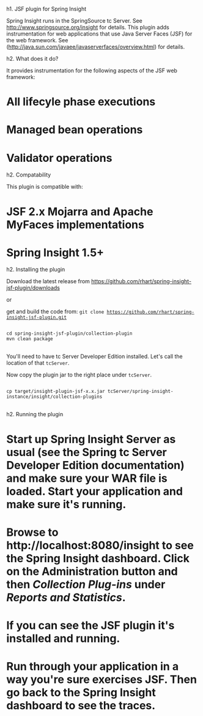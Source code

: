 h1. JSF plugin for Spring Insight

Spring Insight runs in the SpringSource tc Server.  See http://www.springsource.org/insight for details.  This plugin adds instrumentation for web applications that use Java Server Faces (JSF) for the web framework.  See (http://java.sun.com/javaee/javaserverfaces/overview.html) for details. 

h2. What does it do?

It provides instrumentation for the following aspects of the JSF web framework:
# All lifecyle phase executions
# Managed bean operations
# Validator operations

h2. Compatability

This plugin is compatible with:
# JSF 2.x Mojarra and Apache MyFaces implementations
# Spring Insight 1.5+

h2. Installing the plugin

Download the latest release from https://github.com/rhart/spring-insight-jsf-plugin/downloads

or 

get and build the code from: <code>git clone https://github.com/rhart/spring-insight-jsf-plugin.git</code>

<pre>
<code>
cd spring-insight-jsf-plugin/collection-plugin
mvn clean package
</code>
</pre>

You'll need to have tc Server Developer Edition installed. Let's call the location of that <code>tcServer</code>.

Now copy the plugin jar to the right place under <code>tcServer</code>.

<pre>
<code>
cp target/insight-plugin-jsf-x.x.jar tcServer/spring-insight-instance/insight/collection-plugins
</code>
</pre>

h2. Running the plugin

# Start up Spring Insight Server as usual (see the Spring tc Server Developer Edition documentation) and make sure your WAR file is loaded. Start your application and make sure it's running.
# Browse to http://localhost:8080/insight to see the Spring Insight dashboard. Click on the Administration button and then _Collection Plug-ins_ under _Reports and Statistics_.
# If you can see the JSF plugin it's installed and running.
# Run through your application in a way you're sure exercises JSF. Then go back to the Spring Insight dashboard to see the traces.